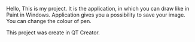 Hello, 
This is my project. It is the application, in which you can draw like in Paint in Windows. Application gives you a 
possibility to save your image. You can change the colour of pen. 

This project was create in QT Creator.